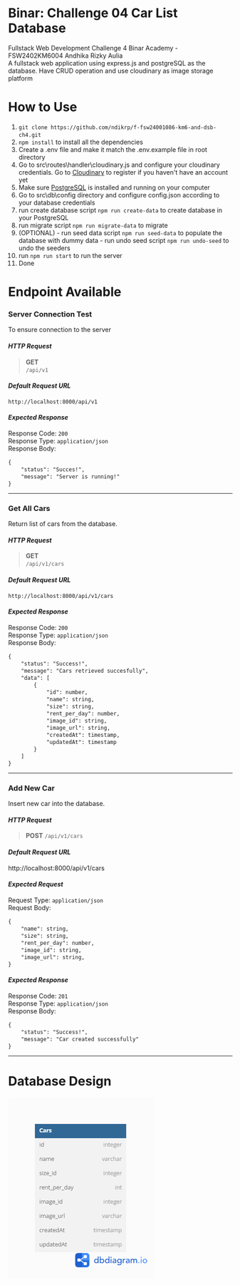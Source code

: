 # Binar: Challenge 04 Car List Database 
Fullstack Web Development Challenge 4 Binar Academy - FSW2402KM6004 Andhika Rizky Aulia  
A fullstack web application using express.js and postgreSQL as the database. Have CRUD operation and use cloudinary as image storage platform

# How to Use
1. `git clone https://github.com/ndikrp/f-fsw24001086-km6-and-dsb-ch4.git`
2. `npm install` to install all the dependencies
3. Create a .env file and make it match the .env.example file in root directory
4. Go to src\routes\handler\cloudinary.js and configure your cloudinary credentials. Go to [Cloudinary](https://cloudinary.com) to register if you haven't have an account yet
5. Make sure [PostgreSQL](https://www.postgresql.org/download/) is installed and running on your computer
6. Go to src\db\config directory and configure config.json according to your database credentials
7. run create database script `npm run create-data` to create database in your PostgreSQL
8. run migrate script `npm run migrate-data` to migrate
9. (OPTIONAL) - run seed data script `npm run seed-data` to populate the database with dummy data
              - run undo seed script `npm run undo-seed` to undo the seeders
10. run `npm run start` to run the server
11. Done

# Endpoint Available
### Server Connection Test
To ensure connection to the server
#### *HTTP Request*
> **GET**   
> `/api/v1`

#### *Default Request URL*

    http://localhost:8000/api/v1

#### *Expected Response*
Response Code: `200`  
Response Type: `application/json`  
Response Body:  

    {
	    "status": "Succes!",
	    "message": "Server is running!"
    }
    
-----------------------
### Get All Cars

Return list of cars from the database.

#### *HTTP Request*
> **GET**   
> `/api/v1/cars`

#### *Default Request URL*

    http://localhost:8000/api/v1/cars

#### *Expected Response*
Response Code: `200`  
Response Type: `application/json`  
Response Body:  

    {
    	"status": "Success!",
    	"message": "Cars retrieved succesfully",
    	"data": [
    		{
    			"id": number,
    			"name": string,
    			"size": string,
    			"rent_per_day": number,
    			"image_id": string,
    			"image_url": string,
    			"createdAt": timestamp,
    			"updatedAt": timestamp
    		}
    	]
    }

-----------------------
### Add New Car

Insert new car into the database.

#### *HTTP Request*
> **POST**
> `/api/v1/cars`

#### *Default Request URL*

http://localhost:8000/api/v1/cars

#### *Expected Request*
Request Type: `application/json`  
Request Body:   

    {
    	"name": string,
    	"size": string,
    	"rent_per_day": number,
    	"image_id": string,
    	"image_url": string,
    }

#### *Expected Response*
Response Code: `201`   
Response Type: `application/json`   
Response Body:  

    {
    	"status": "Success!",
    	"message": "Car created successfully"
    }

-----------------------

# Database Design
![Database Diagram](public/assets/img/database.png)
